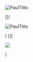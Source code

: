 <p><img src="https://github-readme-stats.vercel.app/api?username=PaulTitto&show_icons=true&theme=nightowl&locale=en" alt="PaulTitto" /></p>
[](<p><img src="https://github-readme-stats.vercel.app/api/top-langs?username=PaulTitto&show_icons=true&locale=en&layout=compact&theme=nightowl" alt="PaulTitto" /></p>)
[](<p><img src="https://github-readme-streak-stats.herokuapp.com?user=PaulTitto&theme=algolia&date_format=M%20j%5B%2C%20Y%5D" /></p>)
